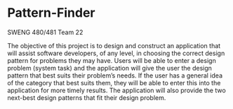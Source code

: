 # Pattern-Finder
SWENG 480/481 Team 22

The objective of this project is to design and construct an application that will assist software developers, of any level, in choosing the correct design pattern for problems they may have. Users will be able to enter a design problem (system task) and the application will give the user the design pattern that best suits their problem’s needs. If the user has a general idea of the category that best suits them, they will be able to enter this into the application for more timely results. The application will also provide the two next-best design patterns that fit their design problem.
